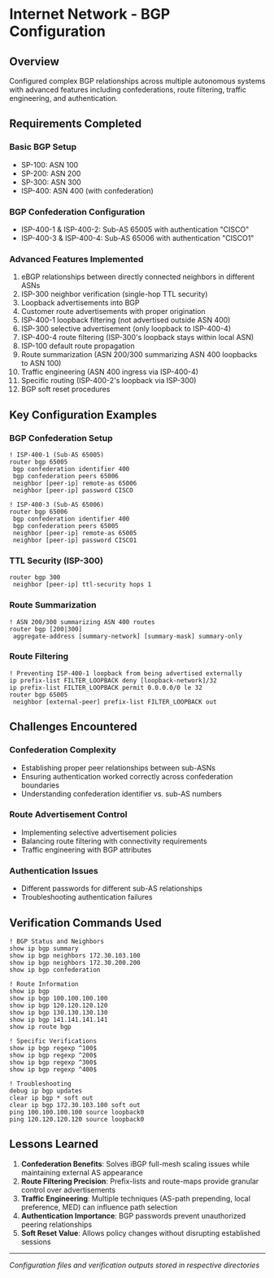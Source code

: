 # Internet Network - BGP Configuration

## Overview
Configured complex BGP relationships across multiple autonomous systems with advanced features including confederations, route filtering, traffic engineering, and authentication.

## Requirements Completed

### Basic BGP Setup
- SP-100: ASN 100
- SP-200: ASN 200  
- SP-300: ASN 300
- ISP-400: ASN 400 (with confederation)

### BGP Confederation Configuration
- ISP-400-1 & ISP-400-2: Sub-AS 65005 with authentication "CISCO"
- ISP-400-3 & ISP-400-4: Sub-AS 65006 with authentication "CISCO1"

### Advanced Features Implemented
1. eBGP relationships between directly connected neighbors in different ASNs
2. ISP-300 neighbor verification (single-hop TTL security)
3. Loopback advertisements into BGP
4. Customer route advertisements with proper origination
5. ISP-400-1 loopback filtering (not advertised outside ASN 400)
6. ISP-300 selective advertisement (only loopback to ISP-400-4)
7. ISP-400-4 route filtering (ISP-300's loopback stays within local ASN)
8. ISP-100 default route propagation
9. Route summarization (ASN 200/300 summarizing ASN 400 loopbacks to ASN 100)
10. Traffic engineering (ASN 400 ingress via ISP-400-4)
11. Specific routing (ISP-400-2's loopback via ISP-300)
12. BGP soft reset procedures

## Key Configuration Examples

### BGP Confederation Setup
```cisco
! ISP-400-1 (Sub-AS 65005)
router bgp 65005
 bgp confederation identifier 400
 bgp confederation peers 65006
 neighbor [peer-ip] remote-as 65006
 neighbor [peer-ip] password CISCO
 
! ISP-400-3 (Sub-AS 65006)  
router bgp 65006
 bgp confederation identifier 400
 bgp confederation peers 65005
 neighbor [peer-ip] remote-as 65005
 neighbor [peer-ip] password CISCO1
```

### TTL Security (ISP-300)
```cisco
router bgp 300
 neighbor [peer-ip] ttl-security hops 1
```

### Route Summarization
```cisco
! ASN 200/300 summarizing ASN 400 routes
router bgp [200|300]
 aggregate-address [summary-network] [summary-mask] summary-only
```

### Route Filtering
```cisco
! Preventing ISP-400-1 loopback from being advertised externally
ip prefix-list FILTER_LOOPBACK deny [loopback-network]/32
ip prefix-list FILTER_LOOPBACK permit 0.0.0.0/0 le 32
router bgp 65005
 neighbor [external-peer] prefix-list FILTER_LOOPBACK out
```

## Challenges Encountered

### Confederation Complexity
- Establishing proper peer relationships between sub-ASNs
- Ensuring authentication worked correctly across confederation boundaries
- Understanding confederation identifier vs. sub-AS numbers

### Route Advertisement Control
- Implementing selective advertisement policies
- Balancing route filtering with connectivity requirements
- Traffic engineering with BGP attributes

### Authentication Issues
- Different passwords for different sub-AS relationships
- Troubleshooting authentication failures

## Verification Commands Used

```cisco
! BGP Status and Neighbors
show ip bgp summary
show ip bgp neighbors 172.30.103.100
show ip bgp neighbors 172.30.200.200
show ip bgp confederation

! Route Information  
show ip bgp
show ip bgp 100.100.100.100
show ip bgp 120.120.120.120
show ip bgp 130.130.130.130
show ip bgp 141.141.141.141
show ip route bgp

! Specific Verifications
show ip bgp regexp ^100$
show ip bgp regexp ^200$  
show ip bgp regexp ^300$
show ip bgp regexp ^400$

! Troubleshooting
debug ip bgp updates
clear ip bgp * soft out
clear ip bgp 172.30.103.100 soft out
ping 100.100.100.100 source loopback0
ping 120.120.120.120 source loopback0
```

## Lessons Learned

1. **Confederation Benefits**: Solves iBGP full-mesh scaling issues while maintaining external AS appearance
2. **Route Filtering Precision**: Prefix-lists and route-maps provide granular control over advertisements
3. **Traffic Engineering**: Multiple techniques (AS-path prepending, local preference, MED) can influence path selection
4. **Authentication Importance**: BGP passwords prevent unauthorized peering relationships
5. **Soft Reset Value**: Allows policy changes without disrupting established sessions

---

*Configuration files and verification outputs stored in respective directories*
